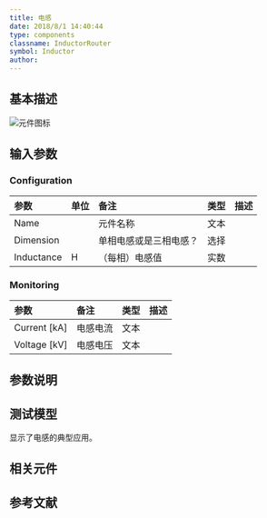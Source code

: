 ```yaml
---
title: 电感
date: 2018/8/1 14:40:44
type: components
classname: InductorRouter
symbol: Inductor
author: 
---
```

## <span id="comp_desc">基本描述</span>
![元件图标]()

## <span id="comp_params">输入参数</span>
### <span id="comp_params_group_Configuration">Configuration</span>
| 参数 | 单位 | 备注 | 类型 | 描述 |
| :--- | :--- | :--- | :--: | :--- |
| <span id="comp_params_param_Name">Name</span> |  | 元件名称 | 文本 |  |
| <span id="comp_params_param_Dim">Dimension</span> |  | 单相电感或是三相电感？ | 选择 |  |
| <span id="comp_params_param_L">Inductance</span> | H | （每相）电感值 | 实数 |  |

[Name]: #comp_params_param_Name "Name"
[Dimension]: #comp_params_param_Dim "Dimension"
[Inductance]: #comp_params_param_L "Inductance"

### <span id="comp_params_group_Monitoring">Monitoring</span>
| 参数 | 备注 | 类型 | 描述 |
| :--- | :--- | :--: | :--- |
| <span id="comp_params_param_I">Current \[kA\]</span> | 电感电流 | 文本 |  |
| <span id="comp_params_param_V">Voltage \[kV\]</span> | 电感电压 | 文本 |  |

[Current \[kA\]]: #comp_params_param_I "Current \[kA\]"
[Voltage \[kV\]]: #comp_params_param_V "Voltage \[kV\]"


## <span id="comp_remarks">参数说明</span>


## <span id="comp_example">测试模型</span>
[<test name>](<test link>)显示了电感的典型应用。

## <span id="comp_seealso">相关元件</span>

## <span id="comp_ref">参考文献</span>



